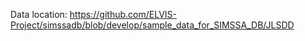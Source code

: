 Data location: https://github.com/ELVIS-Project/simssadb/blob/develop/sample_data_for_SIMSSA_DB/JLSDD

